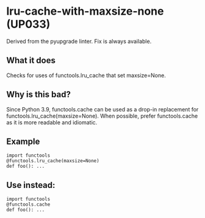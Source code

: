 # lru-cache-with-maxsize-none (UP033)
Derived from the pyupgrade linter.
Fix is always available.
## What it does
Checks for uses of functools.lru_cache that set maxsize=None.
## Why is this bad?
Since Python 3.9, functools.cache can be used as a drop-in replacement
for functools.lru_cache(maxsize=None). When possible, prefer
functools.cache as it is more readable and idiomatic.
## Example
```
import functools
@functools.lru_cache(maxsize=None)
def foo(): ...
```
## Use instead:
```
import functools
@functools.cache
def foo(): ...
```